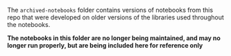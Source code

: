 The `archived-notebooks` folder contains versions of notebooks from this repo that were developed
on older versions of the libraries used throughout the notebooks.

**The notebooks in this folder are no longer being maintained, and may no longer run properly, but
are being included here for reference only**
